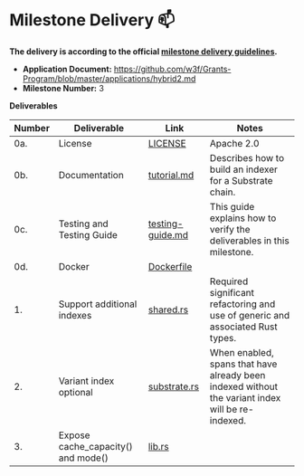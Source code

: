 # Milestone Delivery :mailbox:

**The delivery is according to the official [milestone delivery guidelines](https://github.com/w3f/Grants-Program/blob/master/docs/Support%20Docs/milestone-deliverables-guidelines.md).**  

* **Application Document:** https://github.com/w3f/Grants-Program/blob/master/applications/hybrid2.md
* **Milestone Number:** 3

**Deliverables**

| Number | Deliverable | Link | Notes |
| -------| ----------- | ---- | ----- |
| 0a. | License | [LICENSE](https://github.com/hybrid-explorer/hybrid-indexer/blob/main/LICENSE) | Apache 2.0 | 
| 0b. | Documentation | [tutorial.md](https://github.com/hybrid-explorer/hybrid-indexer/blob/main/doc/tutorial.md) | Describes how to build an indexer for a Substrate chain. | 
| 0c. | Testing and Testing Guide | [testing-guide.md](https://github.com/hybrid-explorer/hybrid-indexer/blob/main/doc/testing-guide.md) | This guide explains how to verify the deliverables in this milestone. | 
| 0d. | Docker | [Dockerfile](https://github.com/hybrid-explorer/polkadot-indexer/blob/main/Dockerfile) | | 
| 1.  | Support additional indexes | [shared.rs](https://github.com/hybrid-explorer/hybrid-indexer/blob/main/src/shared.rs#L42) | Required significant refactoring and use of generic and associated Rust types. | 
| 2.  | Variant index optional | [substrate.rs](https://github.com/hybrid-explorer/hybrid-indexer/blob/47d9c4efcef524da8bb36ccb56f74cec3cf84055/src/substrate.rs#L179) | When enabled, spans that have already been indexed without the variant index will be re-indexed. | 
| 3.  | Expose cache_capacity() and mode() | [lib.rs](https://github.com/hybrid-explorer/hybrid-indexer/blob/47d9c4efcef524da8bb36ccb56f74cec3cf84055/src/lib.rs#L102) |  | 
